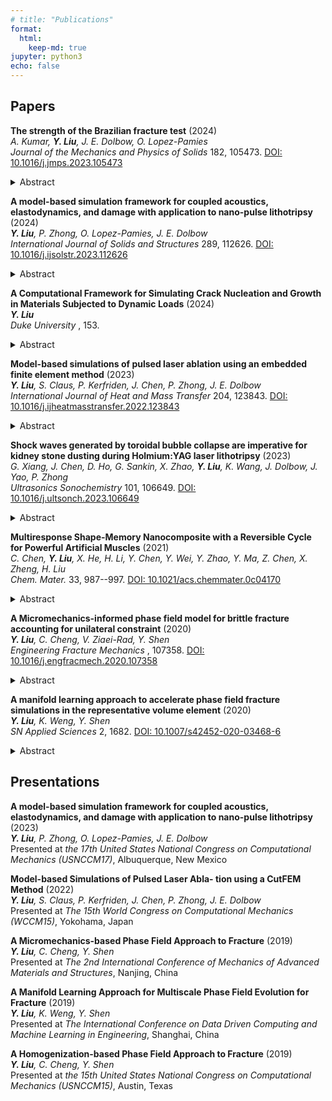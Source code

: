 ```yaml
---
# title: "Publications"
format: 
  html:
    keep-md: true
jupyter: python3
echo: false
---
```



## Papers
**The strength of the Brazilian fracture test** (2024)  
 *A. Kumar, **Y. Liu**, J. E. Dolbow, O. Lopez-Pamies*  
 *Journal of the Mechanics and Physics of Solids* 182, 105473.
[DOI: 10.1016/j.jmps.2023.105473](https://doi.org/10.1016/j.jmps.2023.105473)



<details>
<summary>Abstract</summary>
Since its introduction in the 1940s until present times, the so-called Brazilian test has been embraced by practitioners worldwide as a method of choice to indirectly measure the tensile strength of concrete, rocks, and other materials with a large compressive strength relative to their tensile strength. This is because of the ease that the test affords in both the preparation of the specimen (a circular disk) and the application of the loads (two platens compressing the specimen between them). Yet, this practical advantage has to be tempered by the fact that the observations from a Brazilian test — being an indirect experiment in the sense that it involves not uniform uniaxial tension but non-uniform triaxial stress states throughout the specimen —have to be appropriately interpreted to be useful. The main objective of this paper is to carry out a complete quantitative analysis of where and when fracture nucleates and propagates in a Brazilian test and thereby establish how to appropriately interpret its results. We do so by deploying the phase-field fracture theory of Kumar et al. (2020), which has been recently established as a complete theory of fracture capable of accurately describing the nucleation and propagation of cracks in linear elastic brittle materials under arbitrary quasistatic loading conditions. The last section of this paper puts forth a new protocol to deduce the tensile strength of a material from a Brazilian test that improves on the current ISRM and ASTM standards.
</details>
        


**A model-based simulation framework for coupled acoustics, elastodynamics, and damage with application to nano-pulse lithotripsy** (2024)  
 ***Y. Liu**, P. Zhong, O. Lopez-Pamies, J. E. Dolbow*  
 *International Journal of Solids and Structures* 289, 112626.
[DOI: 10.1016/j.ijsolstr.2023.112626](https://doi.org/10.1016/j.ijsolstr.2023.112626)



<details>
<summary>Abstract</summary>
We develop a model for solid objects surrounded by a fluid that accounts for the possibility of acoustic pressures giving rise to damage on the surface of the solid. The propagation of an acoustic pressure in the fluid domain is modeled by the acoustic wave equation. On the other hand, the response of the solid is described by linear elastodynamics coupled with a gradient damage model, one that is based on a cohesive-type phasefield description of fracture. The interaction between the acoustic pressure and the deformation and damage of the solid are represented by transmission conditions at the fluid–solid interface. The resulting governing equations are discretized using a finite-element/finite-difference method that pays particular attention to the spatial and temporal scales that need to be resolved. Results from model-based simulations are provided for a benchmark problem as well as for recent experiments in nano-pulse lithotripsy. A parametric study is performed to illustrate how damage develops in response to the driving force (magnitude and location of the acoustic source) as a function of the fracture resistance of the solid. The results are shown to be qualitatively consistent with experimental observations for the location and size of the damage fields on the solid surface. A study of limiting cases also suggests that both the threshold for damage and the critical fracture energy are important to consider in order to capture the transition from damage initiation to complete localization. A low-cycle fatigue model is proposed that degrades the fracture resistance of the solid as a function of accumulated tensile strain energy, and it is shown to be capable of capturing damage localization in simulations of multi-pulse nano-pulse lithotripsy.
</details>
        


**A Computational Framework for Simulating Crack Nucleation and Growth in Materials Subjected to Dynamic Loads** (2024)  
 ***Y. Liu***  
 *Duke University* , 153.



<details>
<summary>Abstract</summary>
Understanding dynamic fracture is essential for predicting the structural integrity and lifespan of engineering components, especially in critical fields like aerospace, civil engineering, and materials manufacturing. Dynamic fracture involves crack propagation under rapid loading conditions, where the loading rate impacts the fracture process. Dynamic fracture is particularly important in scenarios such as impact, fragmentation, and high-speed machining, where materials are subjected to sudden and extreme forces. Both crack nucleation and propagation are crucial in dynamic fracture. The precise conditions under which cracks nucleate is the key to predict failure onset and implementing preventive measures. Once a crack has nucleated, its propagation under dynamic loading is also challenging due to complex stress wave interactions and inertial effects that influence the crack path and speed. Traditional fracture analysis methods often struggle to accurately predict crack behavior under these dynamic conditions.The research presented in this dissertation aims to address the aforementioned challenges. A unified computational framework is developed to simulate both crack nucleation and growth under dynamic loads. In essence, a phase-field model designed for fracture under quasi-static loading conditions is extended to account for dynamic fracture. The framework accounts for an arbitrary material strength surface through an external driving force in the evolution equation for the phase field. The framework is appealing because it models arbitrary material strength without compromising Griffith's criterion. The developed computational framework has been validated against a broad range of experimental observations, demonstrating the importance of accurately representing material strength. A complete analysis of fracture nucleation and propagation during the Brazilian test is presented; the framework also simulates coupled acoustics, elastodynamics, and damage with application to nano-pulse lithotripsy; and the framework has been validated against the impact experiments by Kalthoff and Winkler, a dynamic version of the Brazilian fracture test, and a recent experiment investigating crack initiation, propagation, and branching in soda-lime glass specimens.
</details>
        


**Model-based simulations of pulsed laser ablation using an embedded finite element method** (2023)  
 ***Y. Liu**, S. Claus, P. Kerfriden, J. Chen, P. Zhong, J. E. Dolbow*  
 *International Journal of Heat and Mass Transfer* 204, 123843.
[DOI: 10.1016/j.ijheatmasstransfer.2022.123843](https://doi.org/10.1016/j.ijheatmasstransfer.2022.123843)



<details>
<summary>Abstract</summary>
A model of thermal ablation with application to multi-pulsed laser lithotripsy is presented. The approach is based on a one-sided Stefan-Signorini model for thermal ablation, and relies on a level-set function to represent the moving interface between the solid phase and a fictitious gas phase (representing the ablated material). The model is discretized with an embedded finite element method, wherein the interface geometry can be arbitrarily located relative to the background mesh. Nitsche's method is adopted to impose the Signorini condition on the moving interface. A bound constraint is also imposed to deal with thermal shocks that can arise during representative simulations of pulsed ablation with high-power lasers. We report simulation results based on experiments for pulsed laser ablation of wet BegoStone samples treated in air, where Begostone has been used as a phantom material for kidney stone. The model is calibrated against experimental measurements by adjusting the percentage of incoming laser energy absorbed at the surface of the stone sample. Simulation results are then validated against experimental observations for the crater area, volume, and geometry as a function of laser pulse energy and duration. Our studies illustrate how the spreading of the laser beam from the laser fiber tip with concomitantly reduced incident laser irradiance on the damaged crater surface explains trends in both the experimental observations and the model-based simulation results.
</details>
        


**Shock waves generated by toroidal bubble collapse are imperative for kidney stone dusting during Holmium:YAG laser lithotripsy** (2023)  
 *G. Xiang, J. Chen, D. Ho, G. Sankin, X. Zhao, **Y. Liu**, K. Wang, J. Dolbow, J. Yao, P. Zhong*  
 *Ultrasonics Sonochemistry* 101, 106649.
[DOI: 10.1016/j.ultsonch.2023.106649](https://doi.org/10.1016/j.ultsonch.2023.106649)



<details>
<summary>Abstract</summary>
Holmium:yttrium-aluminum-garnet (Ho:YAG) laser lithotripsy (LL) has been the treatment of choice for kidney stone disease for more than two decades, yet the mechanisms of action are not completely clear. Besides photothermal ablation, recent evidence suggests that cavitation bubble collapse is pivotal in kidney stone dusting when the Ho:YAG laser operates at low pulse energy (Ep) and high frequency (F). In this work, we perform a comprehensive series of experiments and modelbased simulations to dissect the complex physical processes in LL. Under clinically relevant dusting settings (Ep = 0.2 J, F = 20 Hz), our results suggest that majority of the irradiated laser energy ({\textgreater}90 \%) is dissipated by heat generation in the fluid surrounding the fiber tip and the irradiated stone surface, while only about 1 \% may be consumed for photothermal ablation, and less than 0.7 \% is converted into the potential energy at the maximum bubble expansion. We reveal that photothermal ablation is confined locally to the laser irradiation spot, whereas cavitation erosion is most pronounced at a fiber tip-stone surface distance about 0.5 mm where multi foci ring-like damage outside the thermal ablation zone is observed. The cavitation erosion is caused by the progressively intensified collapse of jetinduced toroidal bubble near the stone surface ({\textless}100 μm), as a result of Raleigh-Taylor and Richtmyer-Meshkov instabilities. The ensuing shock wave-stone interaction and resultant leaky Rayleigh waves on the stone surface may lead to dynamic fatigue and superficial material removal under repeated bombardments of toroidal bubble collapses during dusting procedures in LL.
</details>
        


**Multiresponse Shape-Memory Nanocomposite with a Reversible Cycle for Powerful Artificial Muscles** (2021)  
 *C. Chen, **Y. Liu**, X. He, H. Li, Y. Chen, Y. Wei, Y. Zhao, Y. Ma, Z. Chen, X. Zheng, H. Liu*  
 *Chem. Mater.* 33, 987--997.
[DOI: 10.1021/acs.chemmater.0c04170](https://doi.org/10.1021/acs.chemmater.0c04170)



<details>
<summary>Abstract</summary>
In the ﬁeld of bionic soft robots and microrobots, artiﬁcial muscle materials have exhibited unique potential for cutting-edge applications. However, current mainstream thermal-responsive artiﬁcial muscles based on semicrystalline polymers (SCPs), despite their excellent physical properties, suﬀer from the limitation of environmental stimuli in practice, while their photodriven counterparts adopting liquid crystal elastomers (LCEs) lack ductility. Herein, a novel multifunctional programmable artiﬁcial muscle with a unique patch-sewing structure formed by π−π stacking between azobenzene groups was designed, which combined the advantages of SCPs and LCEs. The nanocomposite demonstrated a unique combination between artiﬁcial muscle performance (46.5 times the energy density and 26.6 times the power density of human skeletal muscles) and programmability (274.84\% strain and 100\% shape-memory recovery rate within 1 s). Meanwhile, coupling the photoisomerization of azobenzene and the photothermal conversion of gold nanorods, the cycle of deformation triggered by ultraviolet light and restoring by infrared light could be accomplished rapidly within 30 s. A COMSOL Multiphysics model was established and the corresponding ﬁnite element analysis veriﬁed the photoactuation and captured the general principle of light initiation in elastomers. These demonstrate that the multifunctional programmable elastomer is promising for artiﬁcial muscle applications, especially for photoinduced actuation.
</details>
        


**A Micromechanics-informed phase field model for brittle fracture accounting for unilateral constraint** (2020)  
 ***Y. Liu**, C. Cheng, V. Ziaei-Rad, Y. Shen*  
 *Engineering Fracture Mechanics* , 107358.
[DOI: 10.1016/j.engfracmech.2020.107358](https://doi.org/10.1016/j.engfracmech.2020.107358)



<details>
<summary>Abstract</summary>
We propose a new direction-dependent model for the unilateral constraint involved in the phase field approach to fracture and also in the continuous damage mechanics models. The construction of this phase field model is informed by micromechanical modeling through the homogenization theory, where the representative volume element (RVE) has a planar crack in the center. The proposed model is made closely match the response of the RVE, including the frictionless self-contact condition. This homogenization approach allows to identify a direction-dependent phase field model with the tension-compression split obtained from cracked microstructures. One important feature of the proposed model is that unlike most other models, the material degradation is consistently determined without artificial assumptions or ad hoc parameters with no physical interpretation, thus, a more realistic modeling is resulted. With standard tests such as uniaxial loadings, three-point bending, simple shear, and through-crack tests, the proposed model predicts reasonable crack paths. Moreover, with the RVE response as a benchmark, the proposed model gives rise to an accurate stress-strain curve under shear loads, more accurate than most existing models.
</details>
        


**A manifold learning approach to accelerate phase field fracture simulations in the representative volume element** (2020)  
 ***Y. Liu**, K. Weng, Y. Shen*  
 *SN Applied Sciences* 2, 1682.
[DOI: 10.1007/s42452-020-03468-6](https://doi.org/10.1007/s42452-020-03468-6)



<details>
<summary>Abstract</summary>
The multiscale simulation of heterogeneous materials is a popular and important subject in solid mechanics and materials science due to the wide application of composite materials. However, the classical FE$^2$ (finite element$^2$) scheme can be costly, especially when the microproblem is nonlinear. In this paper, we consider the case when the microproblem is the phase field formulation for fracture. We adopt the locally linear embedding (LLE) manifold learning approach, a method for non-linear dimension reduction, to extract the manifold that contains a collection of phase-field-represented initial microcrack patterns in the representative volume element (RVE). Then the output data corresponding to any other microcrack pattern, e.g., the evolved phase field at a fixed load, can be accurately reconstructed using the learned manifold with minimum computation. The method has two features: a minimum number of parameters for the scheme, and an input-specific error bar. The latter feature enables an adaptive strategy for any new input on whether to use the proposed, less expensive reconstruction, or to use an accurate but costly high-fidelity computation instead.
</details>
        


## Presentations
**A model-based simulation framework for coupled acoustics, elastodynamics, and damage with application to nano-pulse lithotripsy** (2023)  
  ***Y. Liu**, P. Zhong, O. Lopez-Pamies, J. E. Dolbow*  
  Presented at *the 17th United States National Congress on Computational Mechanics (USNCCM17)*, Albuquerque, New Mexico

**Model-based Simulations of Pulsed Laser Abla- tion using a CutFEM Method** (2022)  
  ***Y. Liu**, S. Claus, P. Kerfriden, J. Chen, P. Zhong, J. E. Dolbow*  
  Presented at *The 15th World Congress on Computational Mechanics (WCCM15)*, Yokohama, Japan

**A Micromechanics-based Phase Field Approach to Fracture** (2019)  
  ***Y. Liu**, C. Cheng, Y. Shen*  
  Presented at *The 2nd International Conference of Mechanics of Advanced Materials and Structures*, Nanjing, China

**A Manifold Learning Approach for Multiscale Phase Field Evolution for Fracture** (2019)  
  ***Y. Liu**, K. Weng, Y. Shen*  
  Presented at *The International Conference on Data Driven Computing and Machine Learning in Engineering*, Shanghai, China

**A Homogenization-based Phase Field Approach to Fracture** (2019)  
  ***Y. Liu**, C. Cheng, Y. Shen*  
  Presented at *the 15th United States National Congress on Computational Mechanics (USNCCM15)*, Austin, Texas



